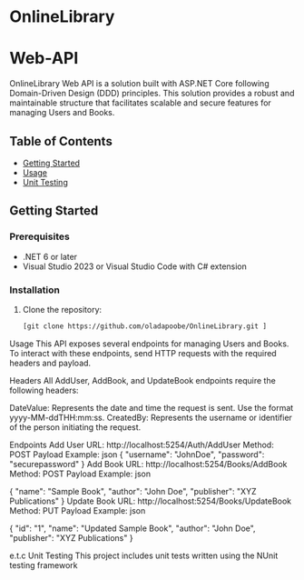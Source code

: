# OnlineLibrary
# Web-API

 OnlineLibrary Web API is a solution built with ASP.NET Core following Domain-Driven Design (DDD) principles. This solution provides a robust and maintainable structure that facilitates scalable and secure features for managing Users and Books.

## Table of Contents
- [Getting Started](#getting-started)
- [Usage](#usage)
- [Unit Testing](#unit-testing)



## Getting Started

### Prerequisites
- .NET 6 or later
- Visual Studio 2023 or Visual Studio Code with C# extension

### Installation
1. Clone the repository:
   ```sh
   [git clone https://github.com/oladapoobe/OnlineLibrary.git ]
Usage
This API exposes several endpoints for managing Users and Books. To interact with these endpoints, send HTTP requests with the required headers and payload.

Headers
All AddUser, AddBook, and UpdateBook endpoints require the following headers:

DateValue: Represents the date and time the request is sent. Use the format yyyy-MM-ddTHH:mm:ss.
CreatedBy: Represents the username or identifier of the person initiating the request.

Endpoints
Add User
URL: http://localhost:5254/Auth/AddUser
Method: POST
Payload Example:
json
{
  "username": "JohnDoe",
  "password": "securepassword"
}
Add Book
URL: http://localhost:5254/Books/AddBook
Method: POST
Payload Example:
json

{
  "name": "Sample Book",
  "author": "John Doe",
  "publisher": "XYZ Publications"
}
Update Book
URL: http://localhost:5254/Books/UpdateBook
Method: PUT
Payload Example:
json

{
  "id": "1",
  "name": "Updated Sample Book",
  "author": "John Doe",
  "publisher": "XYZ Publications"
}

e.t.c
Unit Testing
This project includes unit tests written using the NUnit testing framework
